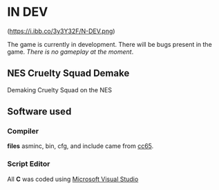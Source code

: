 # IN DEV

(https://i.ibb.co/3y3Y32F/N-DEV.png)

The game is currently in development. There will be bugs present in the game. *There is no gameplay at the moment*.

## NES Cruelty Squad Demake
 Demaking Cruelty Squad on the NES

## Software used

### Compiler

**files** asminc, bin, cfg, and include came from [cc65](https://www.cc65.org/).

### Script Editor

All **C** was coded using [Microsoft Visual Studio](https://visualstudio.microsoft.com/)
